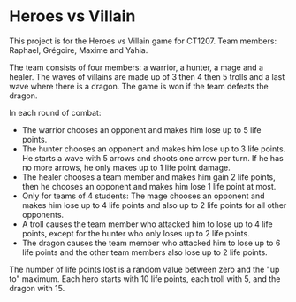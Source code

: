 # Heroes vs Villain 


This project is for the Heroes vs Villain game for CT1207.
Team members: Raphael, Grégoire, Maxime and Yahia.

The team consists of four members: a warrior, a hunter, a mage and a healer. The waves of villains
are made up of 3 then 4 then 5 trolls and a last wave where there is a dragon. The game is won if
the team defeats the dragon.

In each round of combat:

- The warrior chooses an opponent and makes him lose up to 5 life points.
- The hunter chooses an opponent and makes him lose up to 3 life points. He starts a wave
with 5 arrows and shoots one arrow per turn. If he has no more arrows, he only makes up to
1 life point damage.
- The healer chooses a team member and makes him gain 2 life points, then he chooses an
opponent and makes him lose 1 life point at most.
- Only for teams of 4 students:
The mage chooses an opponent and makes him lose up to 4 life points and also up to 2 life
points for all other opponents.
- A troll causes the team member who attacked him to lose up to 4 life points, except for the
hunter who only loses up to 2 life points.
- The dragon causes the team member who attacked him to lose up to 6 life points and the
other team members also lose up to 2 life points.

The number of life points lost is a random value between zero and the "up to" maximum. Each hero
starts with 10 life points, each troll with 5, and the dragon with 15.
